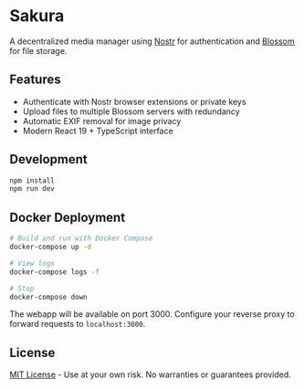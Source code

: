 # Sakura

A decentralized media manager using [Nostr](https://nostr.com/) for authentication and [Blossom](https://github.com/hzrd149/blossom) for file storage.

## Features

- Authenticate with Nostr browser extensions or private keys
- Upload files to multiple Blossom servers with redundancy
- Automatic EXIF removal for image privacy
- Modern React 19 + TypeScript interface

## Development

```bash
npm install
npm run dev
```

## Docker Deployment

```bash
# Build and run with Docker Compose
docker-compose up -d

# View logs
docker-compose logs -f

# Stop
docker-compose down
```

The webapp will be available on port 3000. Configure your reverse proxy to forward requests to `localhost:3000`.

## License

[MIT License](https://opensource.org/licenses/MIT) - Use at your own risk. No warranties or guarantees provided.
